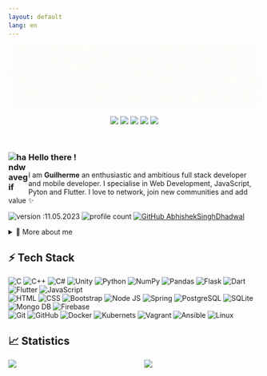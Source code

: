 ```yaml
---
layout: default
lang: en
---
```


![Boas vindas ao meu Github](images/capa.gif)

<p align="center">
  <a href="https://instagram.com/guilhermequeirozr" target="_blank"><img src="https://img.shields.io/badge/-Instagram-%23E4405F?style=for-the-badge&logo=instagram&logoColor=white" target="_blank"></a>
  <a href = "mailto:guilhermevilaferrara@gmail.com"><img src="https://img.shields.io/badge/Gmail-D14836?style=for-the-badge&logo=gmail&logoColor=white" target="_blank"></a>
  <a href="mailto:guilherme.q.r@hotmail.com" target="_blank"><img src="https://img.shields.io/badge/Microsoft_Outlook-0078D4?style=for-the-badge&logo=microsoft-outlook&logoColor=white" target="_blank"></a>
  <a href="https://www.linkedin.com/in/guilherme-queiroz-ribeiro-9ab383161" target="_blank"><img src="https://img.shields.io/badge/-LinkedIn-%230077B5?style=for-the-badge&logo=linkedin&logoColor=white" target="_blank"></a>
  <a href="https://wa.me/+5561996301711?text=I'm%20interested%20in%20knowing%20more%20about%20your%20profile" target="_blank"><img src="https://img.shields.io/badge/WhatsApp-25D366?style=for-the-badge&logo=whatsapp&logoColor=white" target="_blank"></a>

</p>

<br/>

<p>

  ### <img alt="handwavegif" src="https://user-images.githubusercontent.com/39513876/112366216-8cfe7400-8cfe-11eb-8116-7d3dbae20e97.gif" width='40' align="left"/> Hello there !

I am **Guilherme** an enthusiastic and ambitious full stack developer and mobile developer. I specialise in Web Development, JavaScript, Pyton and Flutter. I love to network, join new communities and add value ✨

![version :11.05.2023](https://img.shields.io/badge/version-11.05.2023-informational)
![profile count](https://komarev.com/ghpvc/?username=GuiQueirozRibeiro&color=red)
[![GitHub AbhishekSinghDhadwal](https://img.shields.io/github/followers/GuiQueirozRibeiro?label=follow&style=social)](https://github.com/GuiQueirozRibeiro)

<div>
<details>
  <summary>🧑 More about me</summary>

  - 💡 As the leader of the interns at the TRF (Federal Regional Court), my responsibilities involve overseeing server infrastructure, implementing GitLab automation, and ensuring task standardization through the use of playbooks.

  - 🎓 At present, I'm studying at the University Center IESB (Instituto de Educação Superior de Brasília) which I joined in 2020 and expect to complete by the conclusion of 2024.

  - 🌱 I'm on track for learning more about Artificial Intelligence, Web Scrapping, and Web Applications.

  - 💬 Feel free to reach out to me for general consulting, or discussions on the aforementioned topics!

  - 📄 You can check my [Resume](https://docs.google.com/document/d/1loX82tlhRU6mfKlPaeO_2KDdrVmGSxZg5FnYlnaGAOY/edit?usp=sharing) for more details about work experience.
  
</details>
  
</p>


## ⚡ Tech Stack

  ![C](https://img.shields.io/badge/C-00599C?style=flat&logo=c&logoColor=white)
  ![C++](https://img.shields.io/badge/C%2B%2B-00599C?style=flat&logo=c%2B%2B&logoColor=white)
  ![C#](https://img.shields.io/badge/C%23-239120?style=flat&logo=c-sharp&logoColor=white)
  ![Unity](https://img.shields.io/badge/Unity-100000?style=flat&logo=unity&logoColor=white)
  ![Python](https://img.shields.io/badge/Python-14354C?style=flat&logo=python&logoColor=white)
  ![NumPy](https://img.shields.io/badge/numpy%20-%23013243.svg?&style=flat&logo=numpy&logoColor=white)
  ![Pandas](https://img.shields.io/badge/pandas%20-%23150458.svg?&style=flat&logo=pandas&logoColor=white)
  ![Flask](https://img.shields.io/badge/Flask-000000?style=flat&logo=flask&logoColor=white)
  ![Dart](https://img.shields.io/badge/Dart-0175C2?style=flat&logo=dart&logoColor=white)
  ![Flutter](https://img.shields.io/badge/Flutter-02569B?style=flat&logo=flutter&logoColor=white)
  ![JavaScript](https://img.shields.io/badge/JavaScript-323330?style=flat&logo=javascript&logoColor=F7DF1E)\
  ![HTML](https://img.shields.io/badge/HTML-E34F26?style=flat&logo=html5&logoColor=white)
  ![CSS](https://img.shields.io/badge/CSS-1572B6?style=flat&logo=css3&logoColor=white)
  ![Bootstrap](https://img.shields.io/badge/Bootstrap-563D7C?style=flat&logo=bootstrap&logoColor=white)
  ![Node JS](https://img.shields.io/badge/Node.js-43853D?style=flat&logo=node.js&logoColor=white)
  ![Spring](https://img.shields.io/badge/Spring-6DB33F?style=flat&logo=spring&logoColor=white)
  ![PostgreSQL](https://img.shields.io/badge/PostgreSQL-316192?style=flat&logo=postgresql&logoColor=white)
  ![SQLite](https://img.shields.io/badge/SQLite-07405E?style=flat&logo=sqlite&logoColor=white)
  ![Mongo DB](https://img.shields.io/badge/MongoDB-4EA94B?style=flat&logo=mongodb&logoColor=white)
  ![Firebase](https://img.shields.io/badge/Firebase-F29D0C?style=flat&logo=firebase&logoColor=white)\
  ![Git](https://img.shields.io/badge/Git-E34F26?style=flat&logo=git&logoColor=white)
  ![GitHub](https://img.shields.io/badge/GitHub-100000?style=flat&logo=github&logoColor=white)
  ![Docker](https://img.shields.io/badge/Docker-2496ED?style=flat&logo=docker&logoColor=white)
  ![Kubernets](https://img.shields.io/badge/Kubernetes-326DE6?style=flat&logo=kubernetes&logoColor=white)
  ![Vagrant](https://img.shields.io/badge/Vagrant-2966CE?style=flat&logo=vagrant&logoColor=white)
  ![Ansible](https://img.shields.io/badge/Ansible-000000?style=flat&logo=Ansible&logoColor=white)
  ![Linux](https://img.shields.io/badge/Linux-E34F26?style=flat&logo=linux&logoColor=black)

## 📈 Statistics

<div>
  <a href="https://github.com/GuiQueirozRibeiro">

  <img width="42%" src="https://github-readme-stats.vercel.app/api?username=GuiQueirozRibeiro&theme=radical&title_color=ff3068?"></a>
  <img align="right" width="46%" src="http://github-readme-streak-stats.herokuapp.com/?user=GuiQueirozRibeiro&theme=radical&date_format=M%20j%5B%2C%20Y%5D&ring=ff3068&fire=ff3068&sideNums=ff3068"></a>
</div>
 
</div>

